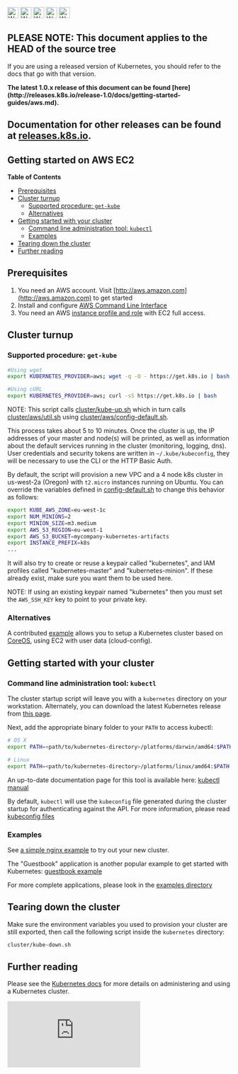 <!-- BEGIN MUNGE: UNVERSIONED_WARNING -->

<!-- BEGIN STRIP_FOR_RELEASE -->

<img src="http://kubernetes.io/img/warning.png" alt="WARNING"
     width="25" height="25">
<img src="http://kubernetes.io/img/warning.png" alt="WARNING"
     width="25" height="25">
<img src="http://kubernetes.io/img/warning.png" alt="WARNING"
     width="25" height="25">
<img src="http://kubernetes.io/img/warning.png" alt="WARNING"
     width="25" height="25">
<img src="http://kubernetes.io/img/warning.png" alt="WARNING"
     width="25" height="25">

<h2>PLEASE NOTE: This document applies to the HEAD of the source tree</h2>

If you are using a released version of Kubernetes, you should
refer to the docs that go with that version.

<strong>
The latest 1.0.x release of this document can be found
[here](http://releases.k8s.io/release-1.0/docs/getting-started-guides/aws.md).

Documentation for other releases can be found at
[releases.k8s.io](http://releases.k8s.io).
</strong>
--

<!-- END STRIP_FOR_RELEASE -->

<!-- END MUNGE: UNVERSIONED_WARNING -->
Getting started on AWS EC2
--------------------------

**Table of Contents**

- [Prerequisites](#prerequisites)
- [Cluster turnup](#cluster-turnup)
    - [Supported procedure: `get-kube`](#supported-procedure-get-kube)
    - [Alternatives](#alternatives)
- [Getting started with your cluster](#getting-started-with-your-cluster)
    - [Command line administration tool: `kubectl`](#command-line-administration-tool-kubectl)
    - [Examples](#examples)
- [Tearing down the cluster](#tearing-down-the-cluster)
- [Further reading](#further-reading)

## Prerequisites

1. You need an AWS account. Visit [http://aws.amazon.com](http://aws.amazon.com) to get started
2. Install and configure [AWS Command Line Interface](http://aws.amazon.com/cli)
3. You need an AWS [instance profile and role](http://docs.aws.amazon.com/IAM/latest/UserGuide/instance-profiles.html) with EC2 full access.

## Cluster turnup

### Supported procedure: `get-kube`

```bash
#Using wget
export KUBERNETES_PROVIDER=aws; wget -q -O - https://get.k8s.io | bash

#Using cURL
export KUBERNETES_PROVIDER=aws; curl -sS https://get.k8s.io | bash
```

NOTE: This script calls [cluster/kube-up.sh](http://releases.k8s.io/HEAD/cluster/kube-up.sh)
which in turn calls [cluster/aws/util.sh](http://releases.k8s.io/HEAD/cluster/aws/util.sh)
using [cluster/aws/config-default.sh](http://releases.k8s.io/HEAD/cluster/aws/config-default.sh).

This process takes about 5 to 10 minutes. Once the cluster is up, the IP addresses of your master and node(s) will be printed,
as well as information about the default services running in the cluster (monitoring, logging, dns). User credentials and security
tokens are written in `~/.kube/kubeconfig`, they will be necessary to use the CLI or the HTTP Basic Auth.

By default, the script will provision a new VPC and a 4 node k8s cluster in us-west-2a (Oregon) with `t2.micro` instances running on Ubuntu.
You can override the variables defined in [config-default.sh](http://releases.k8s.io/HEAD/cluster/aws/config-default.sh) to change this behavior as follows:

```bash
export KUBE_AWS_ZONE=eu-west-1c
export NUM_MINIONS=2
export MINION_SIZE=m3.medium
export AWS_S3_REGION=eu-west-1
export AWS_S3_BUCKET=mycompany-kubernetes-artifacts
export INSTANCE_PREFIX=k8s
...
```

It will also try to create or reuse a keypair called "kubernetes", and IAM profiles called "kubernetes-master" and "kubernetes-minion".
If these already exist, make sure you want them to be used here.

NOTE: If using an existing keypair named "kubernetes" then you must set the `AWS_SSH_KEY` key to point to your private key.

### Alternatives

A contributed [example](coreos/coreos_multinode_cluster.md) allows you to setup a Kubernetes cluster based on [CoreOS](http://www.coreos.com), using 
EC2 with user data (cloud-config).

## Getting started with your cluster

### Command line administration tool: `kubectl`

The cluster startup script will leave you with a `kubernetes` directory on your workstation.
Alternately, you can download the latest Kubernetes release from [this page](https://github.com/GoogleCloudPlatform/kubernetes/releases).

Next, add the appropriate binary folder to your `PATH` to access kubectl:

```bash
# OS X
export PATH=<path/to/kubernetes-directory>/platforms/darwin/amd64:$PATH

# Linux
export PATH=<path/to/kubernetes-directory>/platforms/linux/amd64:$PATH
```

An up-to-date documentation page for this tool is available here: [kubectl manual](../../docs/user-guide/kubectl/kubectl.md)

By default, `kubectl` will use the `kubeconfig` file generated during the cluster startup for authenticating against the API.
For more information, please read [kubeconfig files](../../docs/user-guide/kubeconfig-file.md)

### Examples

See [a simple nginx example](../../docs/user-guide/simple-nginx.md) to try out your new cluster.

The "Guestbook" application is another popular example to get started with Kubernetes: [guestbook example](../../examples/guestbook/)

For more complete applications, please look in the [examples directory](../../examples/)

## Tearing down the cluster

Make sure the environment variables you used to provision your cluster are still exported, then call the following script inside the
`kubernetes` directory:

```bash
cluster/kube-down.sh
```

## Further reading

Please see the [Kubernetes docs](../../docs/) for more details on administering
and using a Kubernetes cluster.


<!-- BEGIN MUNGE: GENERATED_ANALYTICS -->
[![Analytics](https://kubernetes-site.appspot.com/UA-36037335-10/GitHub/docs/getting-started-guides/aws.md?pixel)]()
<!-- END MUNGE: GENERATED_ANALYTICS -->
